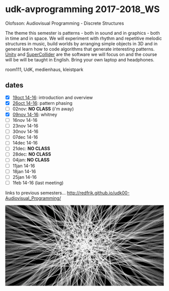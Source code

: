 udk-avprogramming 2017-2018_WS
=========================

Olofsson: Audiovisual Programming - Discrete Structures

The theme this semester is patterns - both in sound and in graphics - both in time and in space. We will experiment with rhythm and repetitive melodic structures in music, build worlds by arranging simple objects in 3D and in general learn how to code algorithms that generate interesting patterns. [Unity](http://unity3d.com) and [SuperCollider](http://supercollider.github.io) are the software we will focus on and the course will be will be taught in English. Bring your own laptop and headphones.

room111, UdK, medienhaus, kleistpark

dates
-----

- [x] [19oct 14-16](https://github.com/redFrik/udk18-Discrete_Structures/tree/master/udk171019): introduction and overview
- [x] [26oct 14-16](https://github.com/redFrik/udk18-Discrete_Structures/tree/master/udk171026): pattern phasing
- [ ] 02nov: **NO CLASS** (i'm away)
- [x] [09nov 14-16](https://github.com/redFrik/udk18-Discrete_Structures/tree/master/udk171109): whitney
- [ ] 16nov 14-16
- [ ] 23nov 14-16
- [ ] 30nov 14-16
- [ ] 07dec 14-16
- [ ] 14dec 14-16
- [ ] 21dec: **NO CLASS**
- [ ] 28dec: **NO CLASS**
- [ ] 04jan: **NO CLASS**
- [ ] 11jan 14-16
- [ ] 18jan 14-16
- [ ] 25jan 14-16
- [ ] 1feb 14-16 (last meeting)

links to previous semesters... <http://redfrik.github.io/udk00-Audiovisual_Programming/>

![Discrete_Structures](Discrete_Structures.png?raw=true "Discrete_Structures")
